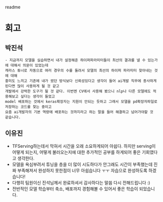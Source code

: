 readme
# 회고

  ## 박진석
    - 지금까지 모델을 실습하면서 내가 설정해준 하이퍼파라미터들이 최선의 결과를 낼 수 있는가에 대해서 의문이 있었는데
    캐라스 튜너로 자동으로 여러 경우의 수를 돌려서 모델의 최선의 하이퍼 파라미터 찾아내는 것에 대해 
    흥미도 느끼고 기존에 내가 썼던 방식보다 신뢰성있다고 생각이 들어 ai개발 직무에 종사하게 된다면 많이 사용하게 될 것 같고
    개발에서 강력한 도구가 될 것 같다. 이번엔 CV에서 사용해 봤으니 nlp나 다른 모델에도 적용해보고 싶다는 생각이 들었고
    model 배포하는 것에서 keras확장자는 지원이 안되는 듯하고 그래서 모델을 pd확장자파일로 저장하는 코드를 찾는 중이고 
    요즘 ai개발자의 기본 역량에 배포하는 것까지라고 하는 말을 들어 해결하고 넘어가야할 것 같습니다.


## 이유진
  - TFServing하는데서 막혀서 시간을 오래 소요하게되어 아쉽다. 하지만 serving이 어떻게 되는지, 어떻게 불러오는지에 대한 추가적인 공부를 하게되어 좋은 기회였다고 생각한다.
  - 모델을 욕심부려서 튜닝을 층을 더 많이 시도하다가 안그래도 시간이 부족했는데 진짜 부족해져서 완성하지 못한점이 너무 아쉽습니다 ㅜㅜ 자습으로 완성하도록 하겠습니다!
  - 다행히 팀원이신 진석님께서 완료하셔서 감사하다는 말씀 다시 전해드립니다 :)
  - 전반적인 모델 학습부터 축소, 배포까지 경험해볼 수 있어서 좋은 학습이 되었습니다.

